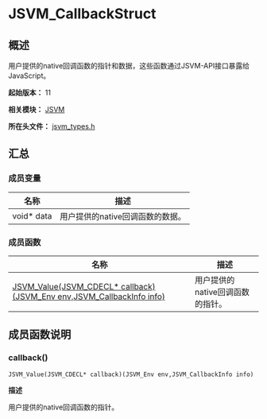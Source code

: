 # JSVM_CallbackStruct
<!--Kit: Common Basic Capability-->
<!--Subsystem: arkcompiler-->
<!--Owner: @yuanxiaogou; @string_sz-->
<!--SE: @knightaoko-->
<!--TSE: @test_lzz-->

## 概述

用户提供的native回调函数的指针和数据，这些函数通过JSVM-API接口暴露给JavaScript。

**起始版本：** 11

**相关模块：** [JSVM](capi-jsvm.md)

**所在头文件：** [jsvm_types.h](capi-jsvm-types-h.md)

## 汇总

### 成员变量

| 名称 | 描述 |
| -- | -- |
| void* data | 用户提供的native回调函数的数据。 |


### 成员函数

| 名称 | 描述 |
| -- | -- |
| [JSVM_Value(JSVM_CDECL* callback)(JSVM_Env env,JSVM_CallbackInfo info)](#callback) | 用户提供的native回调函数的指针。 |

## 成员函数说明

### callback()

```
JSVM_Value(JSVM_CDECL* callback)(JSVM_Env env,JSVM_CallbackInfo info)
```

**描述**

用户提供的native回调函数的指针。



